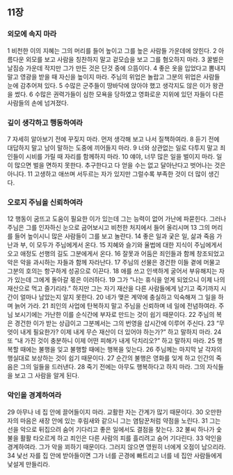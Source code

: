 ## 11장
### 외모에 속지 마라
1 비천한 이의 지혜는 그의 머리를 들어 높이고 그를 높은 사람들 가운데에 앉힌다.
2 아름다운 외모를 보고 사람을 칭찬하지 말고 겉모습을 보고 그를 혐오하지 마라.
3 꿀벌은 날짐승 가운데 작지만 그가 만든 것은 단것 중에 으뜸이다.
4 좋은 옷을 입었다고 뽐내지 말고 영광을 받을 때 자신을 높이지 마라. 주님의 위업은 놀랍고 그분의 위업은 사람들 눈에 감추어져 있다.
5 수많은 군주들이 땅바닥에 앉아야 했고 생각지도 않은 이가 왕관을 썼다.
6 수많은 권력가들이 심한 모욕을 당하였고 영화로운 지위에 있던 자들이 다른 사람들의 손에 넘겨졌다.
### 깊이 생각하고 행동하여라
7 자세히 알아보기 전에 꾸짖지 마라. 먼저 생각해 보고 나서 질책하여라.
8 듣기 전에 대답하지 말고 남이 말하는 도중에 끼어들지 마라.
9 너와 상관없는 일로 다투지 말고 죄인들이 시비를 가릴 때 자리를 함께하지 마라.
10 얘야, 너무 많은 일을 벌이지 마라. 일이 많으면 벌을 면하지 못한다. 추구한다고 다 얻을 수는 없고 달아난다고 벗어나는 것은 아니다.
11 고생하고 애쓰며 서두르는 자가 있지만 그럴수록 부족한 것이 더 많이 생긴다.
### 오로지 주님을 신뢰하여라
12 행동이 굼뜨고 도움이 필요한 이가 있는데 그는 능력이 없어 가난에 파묻힌다. 그러나 주님은 그를 인자하신 눈으로 굽어보시고 비천한 처지에서 들어 올리시며
13 그의 머리를 들어 높이시니 많은 사람들이 그를 보고 놀란다.
14 좋은 일과 궂은 일, 삶과 죽음 가난과 부, 이 모두가 주님에게서 온다.
15 지혜와 슬기와 율법에 대한 지식이 주님에게서 오고 애정도 선행의 길도 그분에게서 온다.
16 잘못과 어둠은 죄인들과 함께 창조되었고 악은 악을 과시하는 자들과 함께 자라난다.
17 주님의 선물은 경건한 이들 곁에 머물고 그분의 호의는 항구하게 성공으로 이끈다.
18 애를 쓰고 인색하게 굴어서 부유해지는 자가 있는데 그에게 돌아갈 몫은 이러하다.
19 그가 “나는 휴식을 얻게 되었으니 이제 나의 재산으로 먹고 즐기리라.” 하지만 그는 자기 재산을 다른 사람들에게 남기고 죽기까지 시간이 얼마나 남았는지 알지 못한다.
20 네가 맺은 계약에 충실하고 익숙해져 그 일을 하며 늙어 가라.
21 죄인의 사업에 탄복하지 말고 주님을 신뢰하며 네 일에 전념하여라. 주님 보시기에는 가난한 이를 순식간에 부자로 만드는 것이 쉽기 때문이다.
22 주님의 복은 경건한 이가 받는 상급이고 그분께서는 그의 번영을 삽시간에 이루어 주신다.
23 “무엇이 내게 필요한가? 이제 내게 무슨 재산이 더 있어야 하는가?” 하고 말하지 마라.
24 또 “내 가진 것이 충분하니 이제 어떤 피해가 내게 닥치리오?” 하고 말하지 마라.
25 행복할 때에는 불행을 잊고 불행할 때에는 행복을 잊는다.
26 주님께는 마지막 날 각자의 행실대로 보상하는 것이 쉽기 때문이다.
27 순간의 불행은 영화를 잊게 하고 인간의 죽음은 그의 일들을 드러낸다.
28 죽기 전에는 아무도 행복하다고 하지 마라. 그의 자식들을 보고 그 사람을 알게 된다.
### 악인을 경계하여라
29 아무나 네 집 안에 끌어들이지 마라. 교활한 자는 간계가 많기 때문이다.
30 오만한 자의 마음은 새장 안에 있는 후림새와 같으니 그는 염탐꾼처럼 약점을 노린다.
31 그는 선을 악으로 뒤집으려 숨어 기다리고 좋은 일에서도 결점을 찾는다.
32 불씨 하나가 숯불을 활활 타오르게 하고 죄인은 다른 사람의 피를 흘리려고 숨어 기다린다.
33 악인을 경계하여라. 그가 악을 꾀하기 때문이다. 그러지 않으면 영원히 너에게 오점이 남으리라.
34 낯선 자를 집 안에 받아들이면 그가 너를 곤경에 빠트리고 너를 네 집안 사람들에게 낯설게 만들리라.
